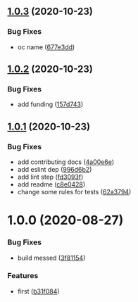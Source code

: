 ## [1.0.3](https://github.com/json-schema-tools/titleizer/compare/1.0.2...1.0.3) (2020-10-23)


### Bug Fixes

* oc name ([677e3dd](https://github.com/json-schema-tools/titleizer/commit/677e3dde49561b14643b87505af160a8a51b0660))

## [1.0.2](https://github.com/json-schema-tools/titleizer/compare/1.0.1...1.0.2) (2020-10-23)


### Bug Fixes

* add funding ([157d743](https://github.com/json-schema-tools/titleizer/commit/157d743ae2a7f4b8f41f14b018cb1bed86645ec2))

## [1.0.1](https://github.com/json-schema-tools/titleizer/compare/1.0.0...1.0.1) (2020-10-23)


### Bug Fixes

* add contributing docs ([4a00e6e](https://github.com/json-schema-tools/titleizer/commit/4a00e6ee051e6d2d18fbb1098d7c1c3d944460f9))
* add eslint dep ([996d6b2](https://github.com/json-schema-tools/titleizer/commit/996d6b2f54517c7ed354850c689ef07c298eb494))
* add lint step ([fd3093f](https://github.com/json-schema-tools/titleizer/commit/fd3093f9ea79824e23fb6b62b5237f726a19a89f))
* add readme ([c8e0428](https://github.com/json-schema-tools/titleizer/commit/c8e04287a1d3e6ce6f9a858c8d6142569704ad88))
* change some rules for tests ([62a3794](https://github.com/json-schema-tools/titleizer/commit/62a379496468c7933455ee551e226c36cb485a05))

# 1.0.0 (2020-08-27)


### Bug Fixes

* build messed ([3f81154](https://github.com/json-schema-tools/titleizer/commit/3f81154c967684b40f3ea49ad12a84ba6e3ab17c))


### Features

* first ([b31f084](https://github.com/json-schema-tools/titleizer/commit/b31f0842a791b3c54c3ddafa8514e1fbbc2ffb1b))
